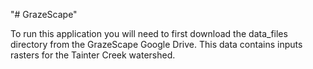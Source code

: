 "# GrazeScape" 

To run this application you will need to first download the data_files directory from the GrazeScape Google Drive. This data contains inputs rasters for the Tainter Creek watershed. 
